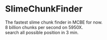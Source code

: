 # SlimeChunkFinder
The fastest slime chunk finder in MCBE for now.  
8 billion chunks per second on 5950X.  
search all possible position in 3 min.
